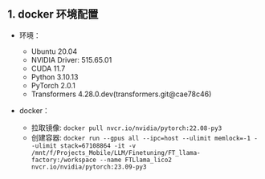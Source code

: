 ## 1. docker 环境配置

- 环境：
	- Ubuntu 20.04
	- NVIDIA Driver: 515.65.01
	- CUDA 11.7
	- Python 3.10.13
	- PyTorch 2.0.1
	- Transformers 4.28.0.dev(transformers.git@cae78c46)

- docker：
	- 拉取镜像: `docker pull nvcr.io/nvidia/pytorch:22.08-py3`
	- 创建容器: `docker run --gpus all --ipc=host --ulimit memlock=-1 --ulimit stack=67108864 -it -v /mnt/f/Projects_Mobile/LLM/Finetuning/FT_llama-factory:/workspace --name FTLlama_lico2 nvcr.io/nvidia/pytorch:23.09-py3`








